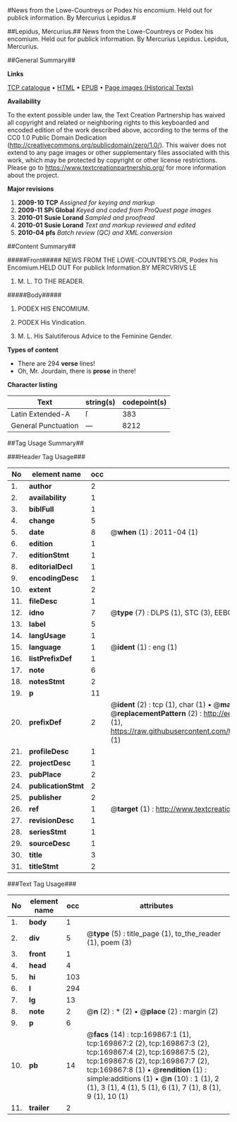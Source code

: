 #News from the Lowe-Countreys or Podex his encomium. Held out for publick information. By Mercurius Lepidus.#

##Lepidus, Mercurius.##
News from the Lowe-Countreys or Podex his encomium. Held out for publick information. By Mercurius Lepidus.
Lepidus, Mercurius.

##General Summary##

**Links**

[TCP catalogue](http://www.ota.ox.ac.uk/tcp/)  • 
[HTML](http://tei.it.ox.ac.uk/tcp/Texts-HTML/free/A89/A89652.html)  • 
[EPUB](http://tei.it.ox.ac.uk/tcp/Texts-EPUB/free/A89/A89652.epub) • 
[Page images (Historical Texts)](https://historicaltexts.jisc.ac.uk/eebo-99868225e)

**Availability**

To the extent possible under law, the Text Creation Partnership has waived all copyright and related or neighboring rights to this keyboarded and encoded edition of the work described above, according to the terms of the CC0 1.0 Public Domain Dedication (http://creativecommons.org/publicdomain/zero/1.0/). This waiver does not extend to any page images or other supplementary files associated with this work, which may be protected by copyright or other license restrictions. Please go to https://www.textcreationpartnership.org/ for more information about the project.

**Major revisions**

1. __2009-10__ __TCP__ *Assigned for keying and markup*
1. __2009-11__ __SPi Global__ *Keyed and coded from ProQuest page images*
1. __2010-01__ __Susie Lorand__ *Sampled and proofread*
1. __2010-01__ __Susie Lorand__ *Text and markup reviewed and edited*
1. __2010-04__ __pfs__ *Batch review (QC) and XML conversion*

##Content Summary##

#####Front#####
NEWS FROM THE LOWE-COUNTREYS.OR, Podex his Encomium.HELD OUT For publick Information.BY MERCVRIVS LE
1. M. L. TO THE READER.

#####Body#####

1. PODEX HIS ENCOMIUM.

1. PODEX His Vindication.

1. M. L. His Salutiferous Advice to the Feminine Gender.

**Types of content**

  * There are 294 **verse** lines!
  * Oh, Mr. Jourdain, there is **prose** in there!

**Character listing**


|Text|string(s)|codepoint(s)|
|---|---|---|
|Latin Extended-A|ſ|383|
|General Punctuation|—|8212|

##Tag Usage Summary##

###Header Tag Usage###

|No|element name|occ|attributes|
|---|---|---|---|
|1.|__author__|2||
|2.|__availability__|1||
|3.|__biblFull__|1||
|4.|__change__|5||
|5.|__date__|8| @__when__ (1) : 2011-04 (1)|
|6.|__edition__|1||
|7.|__editionStmt__|1||
|8.|__editorialDecl__|1||
|9.|__encodingDesc__|1||
|10.|__extent__|2||
|11.|__fileDesc__|1||
|12.|__idno__|7| @__type__ (7) : DLPS (1), STC (3), EEBO-CITATION (1), PROQUEST (1), VID (1)|
|13.|__label__|5||
|14.|__langUsage__|1||
|15.|__language__|1| @__ident__ (1) : eng (1)|
|16.|__listPrefixDef__|1||
|17.|__note__|6||
|18.|__notesStmt__|2||
|19.|__p__|11||
|20.|__prefixDef__|2| @__ident__ (2) : tcp (1), char (1)  •  @__matchPattern__ (2) : ([0-9\-]+):([0-9IVX]+) (1), (.+) (1)  •  @__replacementPattern__ (2) : http://eebo.chadwyck.com/downloadtiff?vid=$1&page=$2 (1), https://raw.githubusercontent.com/textcreationpartnership/Texts/master/tcpchars.xml#$1 (1)|
|21.|__profileDesc__|1||
|22.|__projectDesc__|1||
|23.|__pubPlace__|2||
|24.|__publicationStmt__|2||
|25.|__publisher__|2||
|26.|__ref__|1| @__target__ (1) : http://www.textcreationpartnership.org/docs/. (1)|
|27.|__revisionDesc__|1||
|28.|__seriesStmt__|1||
|29.|__sourceDesc__|1||
|30.|__title__|3||
|31.|__titleStmt__|2||


###Text Tag Usage###

|No|element name|occ|attributes|
|---|---|---|---|
|1.|__body__|1||
|2.|__div__|5| @__type__ (5) : title_page (1), to_the_reader (1), poem (3)|
|3.|__front__|1||
|4.|__head__|4||
|5.|__hi__|103||
|6.|__l__|294||
|7.|__lg__|13||
|8.|__note__|2| @__n__ (2) : * (2)  •  @__place__ (2) : margin (2)|
|9.|__p__|6||
|10.|__pb__|14| @__facs__ (14) : tcp:169867:1 (1), tcp:169867:2 (2), tcp:169867:3 (2), tcp:169867:4 (2), tcp:169867:5 (2), tcp:169867:6 (2), tcp:169867:7 (2), tcp:169867:8 (1)  •  @__rendition__ (1) : simple:additions (1)  •  @__n__ (10) : 1 (1), 2 (1), 3 (1), 4 (1), 5 (1), 6 (1), 7 (1), 8 (1), 9 (1), 10 (1)|
|11.|__trailer__|2||
